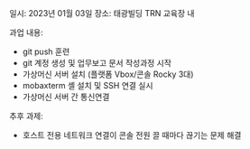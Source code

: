 일시: 2023년 01월 03일
장소: 태광빌딩 TRN 교육장 내

과업 내용: 
- git push 훈련
- git 계정 생성 및 업무보고 문서 작성과정 시작
- 가상머신 서버 설치 (플랫폼 Vbox/콘솔 Rocky 3대)
- mobaxterm 셸 설치 및 SSH 연결 실시
- 가상머신 서버 간 통신연결

추후 과제:
- 호스트 전용 네트워크 연결이 콘솔 전원 끌 때마다 끊기는 문제 해결
